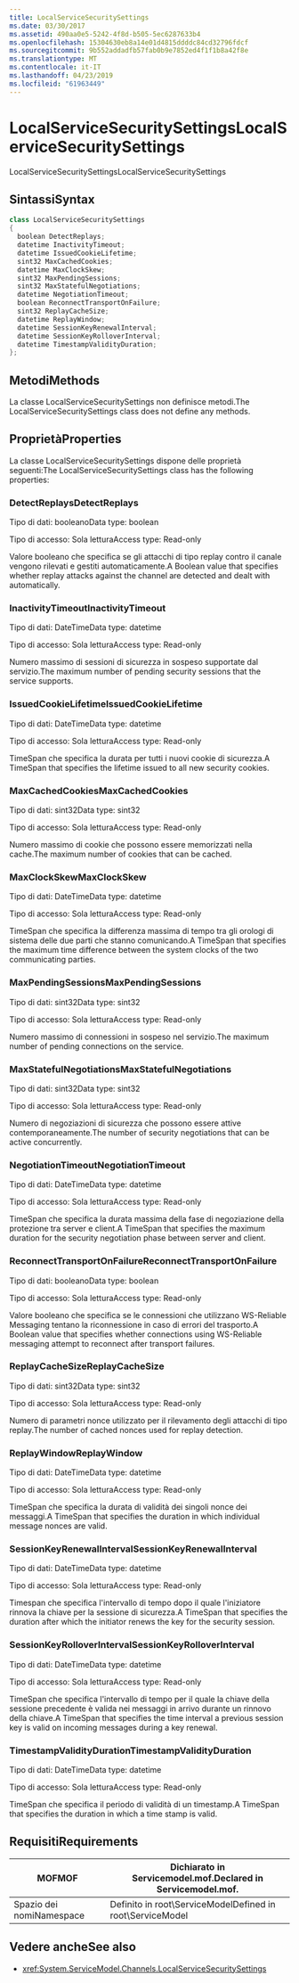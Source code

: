 ```yaml
---
title: LocalServiceSecuritySettings
ms.date: 03/30/2017
ms.assetid: 490aa0e5-5242-4f8d-b505-5ec6287633b4
ms.openlocfilehash: 15304630eb8a14e01d4815ddddc84cd32796fdcf
ms.sourcegitcommit: 9b552addadfb57fab0b9e7852ed4f1f1b8a42f8e
ms.translationtype: MT
ms.contentlocale: it-IT
ms.lasthandoff: 04/23/2019
ms.locfileid: "61963449"
---
```

# <a name="localservicesecuritysettings"></a><span data-ttu-id="e4971-102">LocalServiceSecuritySettings</span><span class="sxs-lookup"><span data-stu-id="e4971-102">LocalServiceSecuritySettings</span></span>
<span data-ttu-id="e4971-103">LocalServiceSecuritySettings</span><span class="sxs-lookup"><span data-stu-id="e4971-103">LocalServiceSecuritySettings</span></span>  
  
## <a name="syntax"></a><span data-ttu-id="e4971-104">Sintassi</span><span class="sxs-lookup"><span data-stu-id="e4971-104">Syntax</span></span>  
  
```csharp
class LocalServiceSecuritySettings  
{  
  boolean DetectReplays;  
  datetime InactivityTimeout;  
  datetime IssuedCookieLifetime;  
  sint32 MaxCachedCookies;  
  datetime MaxClockSkew;  
  sint32 MaxPendingSessions;  
  sint32 MaxStatefulNegotiations;  
  datetime NegotiationTimeout;  
  boolean ReconnectTransportOnFailure;  
  sint32 ReplayCacheSize;  
  datetime ReplayWindow;  
  datetime SessionKeyRenewalInterval;  
  datetime SessionKeyRolloverInterval;  
  datetime TimestampValidityDuration;  
};  
```  
  
## <a name="methods"></a><span data-ttu-id="e4971-105">Metodi</span><span class="sxs-lookup"><span data-stu-id="e4971-105">Methods</span></span>  
 <span data-ttu-id="e4971-106">La classe LocalServiceSecuritySettings non definisce metodi.</span><span class="sxs-lookup"><span data-stu-id="e4971-106">The LocalServiceSecuritySettings class does not define any methods.</span></span>  
  
## <a name="properties"></a><span data-ttu-id="e4971-107">Proprietà</span><span class="sxs-lookup"><span data-stu-id="e4971-107">Properties</span></span>  
 <span data-ttu-id="e4971-108">La classe LocalServiceSecuritySettings dispone delle proprietà seguenti:</span><span class="sxs-lookup"><span data-stu-id="e4971-108">The LocalServiceSecuritySettings class has the following properties:</span></span>  
  
### <a name="detectreplays"></a><span data-ttu-id="e4971-109">DetectReplays</span><span class="sxs-lookup"><span data-stu-id="e4971-109">DetectReplays</span></span>  
 <span data-ttu-id="e4971-110">Tipo di dati: booleano</span><span class="sxs-lookup"><span data-stu-id="e4971-110">Data type: boolean</span></span>  
  
 <span data-ttu-id="e4971-111">Tipo di accesso: Sola lettura</span><span class="sxs-lookup"><span data-stu-id="e4971-111">Access type: Read-only</span></span>  
  
 <span data-ttu-id="e4971-112">Valore booleano che specifica se gli attacchi di tipo replay contro il canale vengono rilevati e gestiti automaticamente.</span><span class="sxs-lookup"><span data-stu-id="e4971-112">A Boolean value that specifies whether replay attacks against the channel are detected and dealt with automatically.</span></span>  
  
### <a name="inactivitytimeout"></a><span data-ttu-id="e4971-113">InactivityTimeout</span><span class="sxs-lookup"><span data-stu-id="e4971-113">InactivityTimeout</span></span>  
 <span data-ttu-id="e4971-114">Tipo di dati: DateTime</span><span class="sxs-lookup"><span data-stu-id="e4971-114">Data type: datetime</span></span>  
  
 <span data-ttu-id="e4971-115">Tipo di accesso: Sola lettura</span><span class="sxs-lookup"><span data-stu-id="e4971-115">Access type: Read-only</span></span>  
  
 <span data-ttu-id="e4971-116">Numero massimo di sessioni di sicurezza in sospeso supportate dal servizio.</span><span class="sxs-lookup"><span data-stu-id="e4971-116">The maximum number of pending security sessions that the service supports.</span></span>  
  
### <a name="issuedcookielifetime"></a><span data-ttu-id="e4971-117">IssuedCookieLifetime</span><span class="sxs-lookup"><span data-stu-id="e4971-117">IssuedCookieLifetime</span></span>  
 <span data-ttu-id="e4971-118">Tipo di dati: DateTime</span><span class="sxs-lookup"><span data-stu-id="e4971-118">Data type: datetime</span></span>  
  
 <span data-ttu-id="e4971-119">Tipo di accesso: Sola lettura</span><span class="sxs-lookup"><span data-stu-id="e4971-119">Access type: Read-only</span></span>  
  
 <span data-ttu-id="e4971-120">TimeSpan che specifica la durata per tutti i nuovi cookie di sicurezza.</span><span class="sxs-lookup"><span data-stu-id="e4971-120">A TimeSpan that specifies the lifetime issued to all new security cookies.</span></span>  
  
### <a name="maxcachedcookies"></a><span data-ttu-id="e4971-121">MaxCachedCookies</span><span class="sxs-lookup"><span data-stu-id="e4971-121">MaxCachedCookies</span></span>  
 <span data-ttu-id="e4971-122">Tipo di dati: sint32</span><span class="sxs-lookup"><span data-stu-id="e4971-122">Data type: sint32</span></span>  
  
 <span data-ttu-id="e4971-123">Tipo di accesso: Sola lettura</span><span class="sxs-lookup"><span data-stu-id="e4971-123">Access type: Read-only</span></span>  
  
 <span data-ttu-id="e4971-124">Numero massimo di cookie che possono essere memorizzati nella cache.</span><span class="sxs-lookup"><span data-stu-id="e4971-124">The maximum number of cookies that can be cached.</span></span>  
  
### <a name="maxclockskew"></a><span data-ttu-id="e4971-125">MaxClockSkew</span><span class="sxs-lookup"><span data-stu-id="e4971-125">MaxClockSkew</span></span>  
 <span data-ttu-id="e4971-126">Tipo di dati: DateTime</span><span class="sxs-lookup"><span data-stu-id="e4971-126">Data type: datetime</span></span>  
  
 <span data-ttu-id="e4971-127">Tipo di accesso: Sola lettura</span><span class="sxs-lookup"><span data-stu-id="e4971-127">Access type: Read-only</span></span>  
  
 <span data-ttu-id="e4971-128">TimeSpan che specifica la differenza massima di tempo tra gli orologi di sistema delle due parti che stanno comunicando.</span><span class="sxs-lookup"><span data-stu-id="e4971-128">A TimeSpan that specifies the maximum time difference between the system clocks of the two communicating parties.</span></span>  
  
### <a name="maxpendingsessions"></a><span data-ttu-id="e4971-129">MaxPendingSessions</span><span class="sxs-lookup"><span data-stu-id="e4971-129">MaxPendingSessions</span></span>  
 <span data-ttu-id="e4971-130">Tipo di dati: sint32</span><span class="sxs-lookup"><span data-stu-id="e4971-130">Data type: sint32</span></span>  
  
 <span data-ttu-id="e4971-131">Tipo di accesso: Sola lettura</span><span class="sxs-lookup"><span data-stu-id="e4971-131">Access type: Read-only</span></span>  
  
 <span data-ttu-id="e4971-132">Numero massimo di connessioni in sospeso nel servizio.</span><span class="sxs-lookup"><span data-stu-id="e4971-132">The maximum number of pending connections on the service.</span></span>  
  
### <a name="maxstatefulnegotiations"></a><span data-ttu-id="e4971-133">MaxStatefulNegotiations</span><span class="sxs-lookup"><span data-stu-id="e4971-133">MaxStatefulNegotiations</span></span>  
 <span data-ttu-id="e4971-134">Tipo di dati: sint32</span><span class="sxs-lookup"><span data-stu-id="e4971-134">Data type: sint32</span></span>  
  
 <span data-ttu-id="e4971-135">Tipo di accesso: Sola lettura</span><span class="sxs-lookup"><span data-stu-id="e4971-135">Access type: Read-only</span></span>  
  
 <span data-ttu-id="e4971-136">Numero di negoziazioni di sicurezza che possono essere attive contemporaneamente.</span><span class="sxs-lookup"><span data-stu-id="e4971-136">The number of security negotiations that can be active concurrently.</span></span>  
  
### <a name="negotiationtimeout"></a><span data-ttu-id="e4971-137">NegotiationTimeout</span><span class="sxs-lookup"><span data-stu-id="e4971-137">NegotiationTimeout</span></span>  
 <span data-ttu-id="e4971-138">Tipo di dati: DateTime</span><span class="sxs-lookup"><span data-stu-id="e4971-138">Data type: datetime</span></span>  
  
 <span data-ttu-id="e4971-139">Tipo di accesso: Sola lettura</span><span class="sxs-lookup"><span data-stu-id="e4971-139">Access type: Read-only</span></span>  
  
 <span data-ttu-id="e4971-140">TimeSpan che specifica la durata massima della fase di negoziazione della protezione tra server e client.</span><span class="sxs-lookup"><span data-stu-id="e4971-140">A TimeSpan that specifies the maximum duration for the security negotiation phase between server and client.</span></span>  
  
### <a name="reconnecttransportonfailure"></a><span data-ttu-id="e4971-141">ReconnectTransportOnFailure</span><span class="sxs-lookup"><span data-stu-id="e4971-141">ReconnectTransportOnFailure</span></span>  
 <span data-ttu-id="e4971-142">Tipo di dati: booleano</span><span class="sxs-lookup"><span data-stu-id="e4971-142">Data type: boolean</span></span>  
  
 <span data-ttu-id="e4971-143">Tipo di accesso: Sola lettura</span><span class="sxs-lookup"><span data-stu-id="e4971-143">Access type: Read-only</span></span>  
  
 <span data-ttu-id="e4971-144">Valore booleano che specifica se le connessioni che utilizzano WS-Reliable Messaging tentano la riconnessione in caso di errori del trasporto.</span><span class="sxs-lookup"><span data-stu-id="e4971-144">A Boolean value that specifies whether connections using WS-Reliable messaging attempt to reconnect after transport failures.</span></span>  
  
### <a name="replaycachesize"></a><span data-ttu-id="e4971-145">ReplayCacheSize</span><span class="sxs-lookup"><span data-stu-id="e4971-145">ReplayCacheSize</span></span>  
 <span data-ttu-id="e4971-146">Tipo di dati: sint32</span><span class="sxs-lookup"><span data-stu-id="e4971-146">Data type: sint32</span></span>  
  
 <span data-ttu-id="e4971-147">Tipo di accesso: Sola lettura</span><span class="sxs-lookup"><span data-stu-id="e4971-147">Access type: Read-only</span></span>  
  
 <span data-ttu-id="e4971-148">Numero di parametri nonce utilizzato per il rilevamento degli attacchi di tipo replay.</span><span class="sxs-lookup"><span data-stu-id="e4971-148">The number of cached nonces used for replay detection.</span></span>  
  
### <a name="replaywindow"></a><span data-ttu-id="e4971-149">ReplayWindow</span><span class="sxs-lookup"><span data-stu-id="e4971-149">ReplayWindow</span></span>  
 <span data-ttu-id="e4971-150">Tipo di dati: DateTime</span><span class="sxs-lookup"><span data-stu-id="e4971-150">Data type: datetime</span></span>  
  
 <span data-ttu-id="e4971-151">Tipo di accesso: Sola lettura</span><span class="sxs-lookup"><span data-stu-id="e4971-151">Access type: Read-only</span></span>  
  
 <span data-ttu-id="e4971-152">TimeSpan che specifica la durata di validità dei singoli nonce dei messaggi.</span><span class="sxs-lookup"><span data-stu-id="e4971-152">A TimeSpan that specifies the duration in which individual message nonces are valid.</span></span>  
  
### <a name="sessionkeyrenewalinterval"></a><span data-ttu-id="e4971-153">SessionKeyRenewalInterval</span><span class="sxs-lookup"><span data-stu-id="e4971-153">SessionKeyRenewalInterval</span></span>  
 <span data-ttu-id="e4971-154">Tipo di dati: DateTime</span><span class="sxs-lookup"><span data-stu-id="e4971-154">Data type: datetime</span></span>  
  
 <span data-ttu-id="e4971-155">Tipo di accesso: Sola lettura</span><span class="sxs-lookup"><span data-stu-id="e4971-155">Access type: Read-only</span></span>  
  
 <span data-ttu-id="e4971-156">Timespan che specifica l'intervallo di tempo dopo il quale l'iniziatore rinnova la chiave per la sessione di sicurezza.</span><span class="sxs-lookup"><span data-stu-id="e4971-156">A TimeSpan that specifies the duration after which the initiator renews the key for the security session.</span></span>  
  
### <a name="sessionkeyrolloverinterval"></a><span data-ttu-id="e4971-157">SessionKeyRolloverInterval</span><span class="sxs-lookup"><span data-stu-id="e4971-157">SessionKeyRolloverInterval</span></span>  
 <span data-ttu-id="e4971-158">Tipo di dati: DateTime</span><span class="sxs-lookup"><span data-stu-id="e4971-158">Data type: datetime</span></span>  
  
 <span data-ttu-id="e4971-159">Tipo di accesso: Sola lettura</span><span class="sxs-lookup"><span data-stu-id="e4971-159">Access type: Read-only</span></span>  
  
 <span data-ttu-id="e4971-160">TimeSpan che specifica l'intervallo di tempo per il quale la chiave della sessione precedente è valida nei messaggi in arrivo durante un rinnovo della chiave.</span><span class="sxs-lookup"><span data-stu-id="e4971-160">A TimeSpan that specifies the time interval a previous session key is valid on incoming messages during a key renewal.</span></span>  
  
### <a name="timestampvalidityduration"></a><span data-ttu-id="e4971-161">TimestampValidityDuration</span><span class="sxs-lookup"><span data-stu-id="e4971-161">TimestampValidityDuration</span></span>  
 <span data-ttu-id="e4971-162">Tipo di dati: DateTime</span><span class="sxs-lookup"><span data-stu-id="e4971-162">Data type: datetime</span></span>  
  
 <span data-ttu-id="e4971-163">Tipo di accesso: Sola lettura</span><span class="sxs-lookup"><span data-stu-id="e4971-163">Access type: Read-only</span></span>  
  
 <span data-ttu-id="e4971-164">TimeSpan che specifica il periodo di validità di un timestamp.</span><span class="sxs-lookup"><span data-stu-id="e4971-164">A TimeSpan that specifies the duration in which a time stamp is valid.</span></span>  
  
## <a name="requirements"></a><span data-ttu-id="e4971-165">Requisiti</span><span class="sxs-lookup"><span data-stu-id="e4971-165">Requirements</span></span>  
  
|<span data-ttu-id="e4971-166">MOF</span><span class="sxs-lookup"><span data-stu-id="e4971-166">MOF</span></span>|<span data-ttu-id="e4971-167">Dichiarato in Servicemodel.mof.</span><span class="sxs-lookup"><span data-stu-id="e4971-167">Declared in Servicemodel.mof.</span></span>|  
|---------|-----------------------------------|  
|<span data-ttu-id="e4971-168">Spazio dei nomi</span><span class="sxs-lookup"><span data-stu-id="e4971-168">Namespace</span></span>|<span data-ttu-id="e4971-169">Definito in root\ServiceModel</span><span class="sxs-lookup"><span data-stu-id="e4971-169">Defined in root\ServiceModel</span></span>|  
  
## <a name="see-also"></a><span data-ttu-id="e4971-170">Vedere anche</span><span class="sxs-lookup"><span data-stu-id="e4971-170">See also</span></span>

- <xref:System.ServiceModel.Channels.LocalServiceSecuritySettings>
